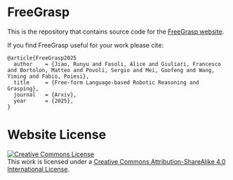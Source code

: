 # FreeGrasp

This is the repository that contains source code for the [FreeGrasp website](https://ryan7180.github.io/FreeGrasp/).

If you find FreeGrasp useful for your work please cite:
```
@article{FreeGrasp2025
  author    = {Jiao, Runyu and Fasoli, Alice and Giuliari, Francesco and Bortolon, Matteo and Povoli, Sergio and Mei, Guofeng and Wang, Yiming and Fabio, Poiesi},
  title     = {Free-form Language-based Robotic Reasoning and Grasping},
  journal   = {Arxiv},
  year      = {2025},
}
```

# Website License
<a rel="license" href="http://creativecommons.org/licenses/by-sa/4.0/"><img alt="Creative Commons License" style="border-width:0" src="https://i.creativecommons.org/l/by-sa/4.0/88x31.png" /></a><br />This work is licensed under a <a rel="license" href="http://creativecommons.org/licenses/by-sa/4.0/">Creative Commons Attribution-ShareAlike 4.0 International License</a>.
